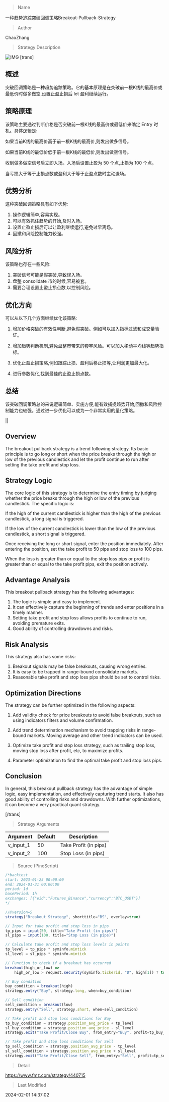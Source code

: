
> Name

一种趋势追踪突破回调策略Breakout-Pullback-Strategy

> Author

ChaoZhang

> Strategy Description

![IMG](https://www.fmz.com/upload/asset/181c883399e6520b891.png)
[trans]

## 概述

突破回调策略是一种趋势追踪策略。它的基本原理是在突破前一根K线的最高价或最低价时做多做空,设置止盈止损后 let 盈利继续运行。

## 策略原理  

该策略主要通过判断价格是否突破前一根K线的最高价或最低价来确定 Entry 时机。具体逻辑是:

如果当前K线的最高价高于前一根K线的最高价,则发出做多信号。

如果当前K线的最低价低于前一根K线的最低价,则发出做空信号。 

收到做多做空信号后立即入场。入场后设置止盈为 50 个点,止损为 100 个点。

当亏损大于等于止损点数或盈利大于等于止盈点数时主动退场。

## 优势分析

这种突破回调策略具有如下优势:

1. 操作逻辑简单,容易实现。
2. 可以有效抓住趋势的开始,及时入场。 
3. 设置止盈止损后可以让盈利继续运行,避免过早离场。
4. 回撤和风险控制能力较强。

## 风险分析 

该策略也存在一些风险:  

1. 突破信号可能是假突破,导致误入场。
2. 盘整 consolidate 市的时候,容易被套。
3. 需要合理设置止盈止损点数,以控制风险。

## 优化方向

可以从以下几个方面继续优化该策略:

1. 增加价格突破的有效性判断,避免假突破。例如可以加入指标过滤和成交量验证。

2. 增加趋势判断机制,避免盘整市带来的套牢风险。可以加入移动平均线等趋势指标。

3. 优化止盈止损策略,例如跟踪止损、盈利后移止损等,让利润更加最大化。

4. 进行参数优化,找到最佳的止盈止损点数。

## 总结

该突破回调策略总的来说逻辑简单、实施方便,能有效捕捉趋势开始,回撤和风险控制能力也较强。通过进一步优化可以成为一个非常实用的量化策略。

||

## Overview  

The breakout pullback strategy is a trend following strategy. Its basic principle is to go long or short when the price breaks through the high or low of the previous candlestick and let the profit continue to run after setting the take profit and stop loss.  

## Strategy Logic   

The core logic of this strategy is to determine the entry timing by judging whether the price breaks through the high or low of the previous candlestick. The specific logic is:  

If the high of the current candlestick is higher than the high of the previous candlestick, a long signal is triggered.  

If the low of the current candlestick is lower than the low of the previous candlestick, a short signal is triggered.

Once receiving the long or short signal, enter the position immediately. After entering the position, set the take profit to 50 pips and stop loss to 100 pips.  

When the loss is greater than or equal to the stop loss pips or profit is greater than or equal to the take profit pips, exit the position actively.

## Advantage Analysis   

This breakout pullback strategy has the following advantages:  

1. The logic is simple and easy to implement.  
2. It can effectively capture the beginning of trends and enter positions in a timely manner.
3. Setting take profit and stop loss allows profits to continue to run, avoiding premature exits.  
4. Good ability of controlling drawdowns and risks.

## Risk Analysis   

This strategy also has some risks:   

1. Breakout signals may be false breakouts, causing wrong entries.
2. It is easy to be trapped in range-bound consolidate markets.   
3. Reasonable take profit and stop loss pips should be set to control risks.  

## Optimization Directions  

The strategy can be further optimized in the following aspects:  

1. Add validity check for price breakouts to avoid false breakouts, such as using indicators filters and volume confirmation.  

2. Add trend determination mechanism to avoid trapping risks in range-bound markets. Moving average and other trend indicators can be used.
  
3. Optimize take profit and stop loss strategy, such as trailing stop loss, moving stop loss after profit, etc, to maximize profits.
  
4. Parameter optimization to find the optimal take profit and stop loss pips.

## Conclusion  

In general, this breakout pullback strategy has the advantage of simple logic, easy implementation, and effectively capturing trend starts. It also has good ability of controlling risks and drawdowns. With further optimizations, it can become a very practical quant strategy.

[/trans]

> Strategy Arguments



|Argument|Default|Description|
|----|----|----|
|v_input_1|50|Take Profit (in pips)|
|v_input_2|100|Stop Loss (in pips)|


> Source (PineScript)

``` javascript
/*backtest
start: 2023-01-25 00:00:00
end: 2024-01-31 00:00:00
period: 1d
basePeriod: 1h
exchanges: [{"eid":"Futures_Binance","currency":"BTC_USDT"}]
*/

//@version=5
strategy("Breakout Strategy", shorttitle="BS", overlay=true)

// Input for take profit and stop loss in pips
tp_pips = input(50, title="Take Profit (in pips)")
sl_pips = input(100, title="Stop Loss (in pips)")

// Calculate take profit and stop loss levels in points
tp_level = tp_pips * syminfo.mintick
sl_level = sl_pips * syminfo.mintick

// Function to check if a breakout has occurred
breakout(high_or_low) =>
    high_or_low > request.security(syminfo.tickerid, "D", high[1]) ? true : false

// Buy condition
buy_condition = breakout(high)
strategy.entry("Buy", strategy.long, when=buy_condition)

// Sell condition
sell_condition = breakout(low)
strategy.entry("Sell", strategy.short, when=sell_condition)

// Take profit and stop loss conditions for Buy
tp_buy_condition = strategy.position_avg_price + tp_level
sl_buy_condition = strategy.position_avg_price - sl_level
strategy.exit("Take Profit/Close Buy", from_entry="Buy", profit=tp_buy_condition, loss=sl_buy_condition)

// Take profit and stop loss conditions for Sell
tp_sell_condition = strategy.position_avg_price - tp_level
sl_sell_condition = strategy.position_avg_price + sl_level
strategy.exit("Take Profit/Close Sell", from_entry="Sell", profit=tp_sell_condition, loss=sl_sell_condition)

```

> Detail

https://www.fmz.com/strategy/440715

> Last Modified

2024-02-01 14:37:02
